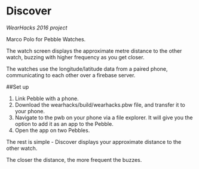 # Discover
*WearHacks 2016 project*

Marco Polo for Pebble Watches.

The watch screen displays the approximate metre distance to the other watch, buzzing with higher frequency as you get closer.

The watches use the longitude/latitude data from a paired phone, communicating to each other over a firebase server.

##Set up
1. Link Pebble with a phone.
2. Download the wearhacks/build/wearhacks.pbw file, and transfer it to your phone.
3. Navigate to the pwb on your phone via a file explorer. It will give you the option to add it as an app to the Pebble.
4. Open the app on two Pebbles.

The rest is simple - Discover displays your approximate distance to the other watch.

The closer the distance, the more frequent the buzzes.

